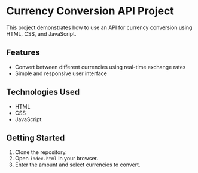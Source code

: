 # Currency Conversion API Project

This project demonstrates how to use an API for currency conversion using HTML, CSS, and JavaScript.

## Features

- Convert between different currencies using real-time exchange rates
- Simple and responsive user interface

## Technologies Used

- HTML
- CSS
- JavaScript

## Getting Started

1. Clone the repository.
2. Open `index.html` in your browser.
3. Enter the amount and select currencies to convert.
